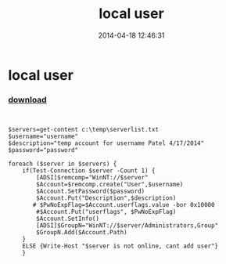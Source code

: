 ﻿---
pid:            5089
parent:         0
children:       
poster:         jordan
title:          local user
date:           2014-04-18 12:46:31
description:    
format:         posh
---

# local user

### [download](5089.ps1)  



```posh


$servers=get-content c:\temp\serverlist.txt 
$username="username" 
$description="temp account for username Patel 4/17/2014" 
$password="password" 
 
foreach ($server in $servers) { 
    if(Test-Connection $server -Count 1) { 
        [ADSI]$remcomp="WinNT://$server" 
        $Account=$remcomp.create("User",$username) 
        $Account.SetPassword($password) 
        $Account.Put("Description",$description) 
       # $PwNoExpFlag=$Account.userflags.value -bor 0x10000 
        #$Account.Put("userflags", $PwNoExpFlag) 
        $Account.SetInfo() 
        [ADSI]$GroupN="WinNT://$server/Administrators,Group" 
        $GroupN.Add($Account.Path) 
    } 
    ELSE {Write-Host "$server is not online, cant add user"}
	} 

```
